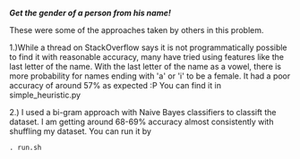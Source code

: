 ***Get the gender of a person from his name!***

These were some of the approaches taken by others in this problem.

1.)While a thread on StackOverflow says it is not programmatically possible to find it with reasonable accuracy, many have tried using features like the last letter of the name. With the last letter of the name as a vowel, there is more probability for names ending with 'a' or 'i' to be a female. It had a poor accuracy of around 57% as expected :P
You can find it in simple_heuristic.py

2.) I used a bi-gram approach with Naive Bayes classifiers to classift the dataset. I am getting around 68-69% accuracy almost consistently with shuffling my dataset. You can run it by 

`. run.sh` 


